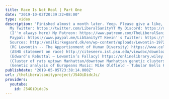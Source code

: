 ```yaml
---
title: Race Is Not Real | Part One
date: "2019-10-02T20:39:22+08:00"
type: video
description: 'Finished almost a month later. Yeep. Please give a like, sub, and share!
  My Twitter: https://twitter.com/LiberalSanityYT My Discord: https://discord.gg/JPAr8pe
  (I''m always here) My Patreon: https://www.patreon.com/TheLiberalSanityProject My
  Paypal: https://www.paypal.me/LibSanityYT Kevin''s Twitter: https://twitter.com/itsbirdemic
  Sources: http://emilkirkegaard.dk/en/wp-content/uploads/Lewontin-1972-The-Apportionment-of-Human-Diversity.pdf
  (RC Lewontin -- The Apportionment of Human Diversity) https://www.cell.com/ajhg/fulltext/S0002-9297(18)30363-X
  (ASHG statement on race) http://citeseerx.ist.psu.edu/viewdoc/download?doi=10.1.1.435.7247&rep=rep1&type=pdf
  (Edward’s Rebuttal – Lewontin’s Fallacy) https://onlinelibrary.wiley.com/doi/full/10.1111/mec.14437
  (Cluster of rats uptown Manhattan/downtown Manhattan genetic clusters) http://biosun01.biostat.jhsph.edu/~iruczins/teaching/misc/2008.140.668/papers/novembre2008.pdf
  (Genetic analysis of Europeans Music: Mike Oldfield - Tubular Bells Part 2'
publishdate: "2019-05-05T23:38:14.000Z"
url: /theliberalsanityproject/J54OiDidcJs/
providers:
  youtube:
    id: J54OiDidcJs
---
```

